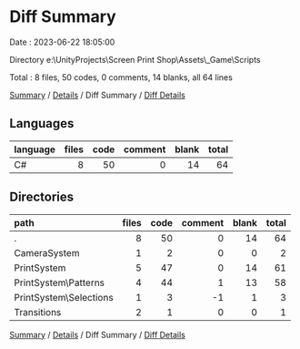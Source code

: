# Diff Summary

Date : 2023-06-22 18:05:00

Directory e:\\UnityProjects\\Screen Print Shop\\Assets\\_Game\\Scripts

Total : 8 files,  50 codes, 0 comments, 14 blanks, all 64 lines

[Summary](results.md) / [Details](details.md) / Diff Summary / [Diff Details](diff-details.md)

## Languages
| language | files | code | comment | blank | total |
| :--- | ---: | ---: | ---: | ---: | ---: |
| C# | 8 | 50 | 0 | 14 | 64 |

## Directories
| path | files | code | comment | blank | total |
| :--- | ---: | ---: | ---: | ---: | ---: |
| . | 8 | 50 | 0 | 14 | 64 |
| CameraSystem | 1 | 2 | 0 | 0 | 2 |
| PrintSystem | 5 | 47 | 0 | 14 | 61 |
| PrintSystem\\Patterns | 4 | 44 | 1 | 13 | 58 |
| PrintSystem\\Selections | 1 | 3 | -1 | 1 | 3 |
| Transitions | 2 | 1 | 0 | 0 | 1 |

[Summary](results.md) / [Details](details.md) / Diff Summary / [Diff Details](diff-details.md)